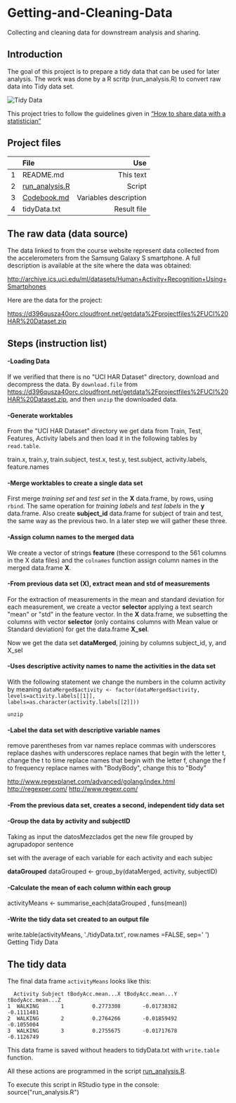 # Getting-and-Cleaning-Data
Collecting and cleaning data for downstream analysis and sharing.

## Introduction
The goal of this project is to prepare a tidy data that can be used for later analysis. 
The work was done by a R scritp (run_analysis.R) to convert raw data into Tidy data set.

![Tidy Data](https://cloud.githubusercontent.com/assets/6483001/7684670/3141045e-fd88-11e4-9b0c-5a9232842fc3.PNG)

This project tries to follow the guidelines given in  [“How to share data with a statistician”](https://github.com/jtleek/datasharing)

## Project files
|  | File  | Use |
|:-:|:--------       | -----:   |
| 1 | README.md      |This text |
| 2 | [run_analysis.R](https://github.com/gidago/Getting-and-Cleaning-Data/blob/master/run_analysis.R) |Script   |
| 3 | [Codebook.md](https://github.com/gidago/Getting-and-Cleaning-Data/blob/master/Codebook.md) |Variables description |
| 4 | tidyData.txt   |Result file |

## The raw data (data source)
The data linked to from the course website represent data collected from the accelerometers from the Samsung Galaxy S smartphone. A full description is available at the site where the data was obtained:

http://archive.ics.uci.edu/ml/datasets/Human+Activity+Recognition+Using+Smartphones

Here are the data for the project:

https://d396qusza40orc.cloudfront.net/getdata%2Fprojectfiles%2FUCI%20HAR%20Dataset.zip

## Steps (instruction list)

#### -Loading Data
If we verified that there is no "UCI HAR Dataset" directory, download and decompress the data.
By `download.file` from  https://d396qusza40orc.cloudfront.net/getdata%2Fprojectfiles%2FUCI%20HAR%20Dataset.zip, and then `unzip` the downloaded data.

#### -Generate worktables
From the "UCI HAR Dataset" directory we get data from Train, Test, Features, Activity labels and then load it in the following tables by `read.table`.

train.x, train.y, train.subject, test.x, test.y, test.subject, activity.labels, feature.names

#### -Merge worktables to create a single data set

First merge *training set* and *test set* in the **X** data.frame, by rows, using `rbind`.
The same operation for *training labels* and *test labels* in the **y** data.frame.
Also create **subject_id** data.frame for subject of train and test, the same way as the previous two.
In a later step we will gather these three.

#### -Assign column names to the merged data

We create a vector of strings **feature** (these correspond to the 561 columns in the X data files) and the `colnames` function assign column names in the merged data.frame **X**.

#### -From previous data set (X), extract mean and std of measurements

For the extraction of measurements in the mean and standard deviation for each measurement, we create a vector **selector** applying a text search "mean" or "std" in the feature vector.
In the **X** data.frame, we subsetting the columns with vector **selector** (only contains columns with Mean value or Standard deviation) for get the data.frame **X_sel**.

Now we get the data set **dataMerged**, joining by columns subject_id, y, and X_sel

#### -Uses descriptive activity names to name the activities in the data set
With the following statement we change the numbers in the column activity by meaning
 `dataMerged$activity <- factor(dataMerged$activity, levels=activity.labels[[1]],
 labels=as.character(activity.labels[[2]]))`

`unzip`

#### -Label the data set with descriptive variable names

remove parentheses from var names
replace commas with underscores
replace dashes with underscores
replace names that begin with the letter t, change the t to time
replace names that begin with the letter f, change the f to frequency
replace names with "BodyBody", change this to "Body"

http://www.regexplanet.com/advanced/golang/index.html
http://regexper.com/
http://www.regexr.com/

#### -From the previous data set, creates a second, independent tidy data set
#### -Group the data by activity and subjectID

Taking as input the datosMezclados get the new file grouped by agrupadopor sentence

 set with the average of each variable for each activity and each subjec
 
 **dataGrouped**
dataGrouped <- group_by(dataMerged, activity, subjectID)

#### -Calculate the mean of each column within each group

activityMeans <- summarise_each(dataGrouped , funs(mean))

#### -Write the tidy data set created to an output file
write.table(activityMeans, './tidyData.txt', row.names =FALSE, sep=' ') 
Getting Tidy Data 


## The tidy data 

The final data frame `activityMeans` looks like this:

      Activity Subject tBodyAcc.mean...X tBodyAcc.mean...Y tBodyAcc.mean...Z
    1  WALKING       1         0.2773308       -0.01738382        -0.1111481
    2  WALKING       2         0.2764266       -0.01859492        -0.1055004
    3  WALKING       3         0.2755675       -0.01717678        -0.1126749

This data frame is saved without headers to tidyData.txt with `write.table` function.

All these actions are programmed in the script [run_analysis.R](https://github.com/gidago/Getting-and-Cleaning-Data/blob/master/run_analysis.R).

To execute this script in RStudio type in the console: source("run_analysis.R")
